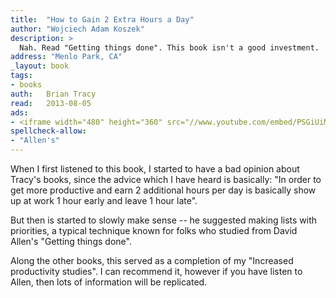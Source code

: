 ```yaml
---
title:	"How to Gain 2 Extra Hours a Day"
author: "Wojciech Adam Koszek"
description: >
  Nah. Read "Getting things done". This book isn't a good investment.
address: "Menlo Park, CA"
_layout: book
tags:
- books
auth:	Brian Tracy
read:	2013-08-05
ads:
- <iframe width="480" height="360" src="//www.youtube.com/embed/PSGiUiMo_ZE" frameborder="0" allowfullscreen></iframe>
spellcheck-allow:
- "Allen's"
---
```

When I first listened to this book, I started to have a bad opinion about Tracy's
books, since the advice which I have heard is basically: "In order to get
more productive and earn 2 additional hours per day is basically show up at
work 1 hour early and leave 1 hour late".

But then is started to slowly make sense -- he suggested making lists with
priorities, a typical technique known for folks who studied from David
Allen's "Getting things done".

Along the other books, this served as a completion of my "Increased
productivity studies". I can recommend it, however if you have listen to
Allen, then lots of information will be replicated.

